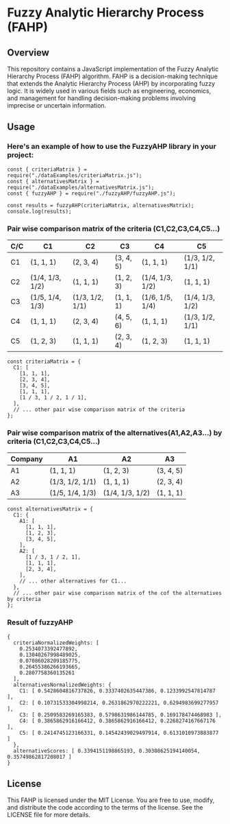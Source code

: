 # Fuzzy Analytic Hierarchy Process (FAHP)

## Overview

This repository contains a JavaScript implementation of the Fuzzy Analytic Hierarchy Process (FAHP) algorithm. FAHP is a decision-making technique that extends the Analytic Hierarchy Process (AHP) by incorporating fuzzy logic. It is widely used in various fields such as engineering, economics, and management for handling decision-making problems involving imprecise or uncertain information.

## Usage

### Here's an example of how to use the FuzzyAHP library in your project:

```
const { criteriaMatrix } = require("./dataExamples/criteriaMatrix.js");
const { alternativesMatrix } = require("./dataExamples/alternativesMatrix.js");
const { fuzzyAHP } = require("./fuzzyAHP/fuzzyAHP.js");

const results = fuzzyAHP(criteriaMatrix, alternativesMatrix);
console.log(results);
```

### Pair wise comparison matrix of the criteria (C1,C2,C3,C4,C5...)

| C/C            |C1       | C2      | C3      | C4       |       C5  |
|-------------------------|-------------------|-------------------|-------------------|-------------------|-------------------|
| C1          | (1, 1, 1)         | (2, 3, 4)         | (3, 4, 5)         | (1, 1, 1)         | (1/3, 1/2, 1/1)   |
|  C2          | (1/4, 1/3, 1/2)   | (1, 1, 1)         | (1, 2, 3)         | (1/4, 1/3, 1/2)   | (1, 1, 1)         |
| C3        | (1/5, 1/4, 1/3)   | (1/3, 1/2, 1/1)   | (1, 1, 1)         | (1/6, 1/5, 1/4)   | (1/4, 1/3, 1/2)   |
|  C4            | (1, 1, 1)         | (2, 3, 4)         | (4, 5, 6)         | (1, 1, 1)         | (1/3, 1/2, 1/1)   |
|  C5    | (1, 2, 3)         | (1, 1, 1)         | (2, 3, 4)         | (1, 2, 3)         | (1, 1, 1)         |

```
const criteriaMatrix = {
  C1: [
    [1, 1, 1],
    [2, 3, 4],
    [3, 4, 5],
    [1, 1, 1],
    [1 / 3, 1 / 2, 1 / 1],
  ],
  // ... other pair wise comparison matrix of the criteria
};

```

### Pair wise comparison matrix of the alternatives(A1,A2,A3...) by criteria (C1,C2,C3,C4,C5...)

| Company   | A1      | A2      | A3      |
|-----------|-------------------|-------------------|-------------------|
| A1 | (1, 1, 1)         | (1, 2, 3)         | (3, 4, 5)         |
| A2 | (1/3, 1/2, 1/1)   | (1, 1, 1)         | (2, 3, 4)         |
| A3 | (1/5, 1/4, 1/3)   | (1/4, 1/3, 1/2)   | (1, 1, 1)         |

```
const alternativesMatrix = {
  C1: {
    A1: [
      [1, 1, 1],
      [1, 2, 3],
      [3, 4, 5],
    ],
    A2: [
      [1 / 3, 1 / 2, 1],
      [1, 1, 1],
      [2, 3, 4],
    ],
    // ... other alternatives for C1...
  },
  // ... other pair wise comparison matrix of the cof the alternatives by criteria
};
```

### Result of fuzzyAHP

```
{
  criteriaNormalizedWeights: [
    0.2534073392477892,
    0.13040267998489025,
    0.07086028209185775,
    0.26455386266193665,
    0.2807758360135261
  ],
  alternativesNormalizedWeights: {
    C1: [ 0.5428604816737826, 0.3337402635447386, 0.1233992547814787 ],
    C2: [ 0.10731533304998214, 0.2631862970222221, 0.6294983699277957 ],
    C3: [ 0.2509583269165383, 0.5798631986144785, 0.169178474468983 ],
    C4: [ 0.3865862916166412, 0.3865862916166412, 0.2268274167667176 ],
    C5: [ 0.2414745123166331, 0.14542439029497914, 0.6131010973883877 ]
  },
  alternativeScores: [ 0.3394151198865193, 0.30308625194140054, 0.35749862817208017 ]
}
```

## License

This FAHP is licensed under the MIT License. You are free to use, modify, and distribute the code according to the terms of the license. See the LICENSE file for more details.
